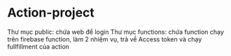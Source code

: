# Action-project
 
Thư mục public: chứa web để login 
Thư mục functions: chứa function chạy trên firebase function, làm 2 nhiệm vụ, trả về Access token và chạy fullfillment của action
